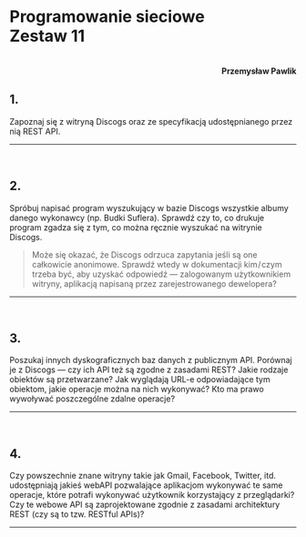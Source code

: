 # **Programowanie sieciowe** <br/> **Zestaw 11**
<br>
<div style="text-align: right"><b>Przemysław Pawlik</b></div>

## **1.**
Zapoznaj się z witryną Discogs oraz ze specyfikacją udostępnianego przez nią REST API.

----------
<br>

## **2.**
Spróbuj napisać program wyszukujący w bazie Discogs wszystkie albumy danego wykonawcy (np. Budki Suflera). Sprawdź czy to, co drukuje program zgadza się z tym, co można ręcznie wyszukać na witrynie Discogs.

>Może się okazać, że Discogs odrzuca zapytania jeśli są one całkowicie anonimowe. Sprawdź wtedy w dokumentacji kim / czym trzeba być, aby uzyskać odpowiedź — zalogowanym użytkownikiem witryny, aplikacją napisaną przez zarejestrowanego dewelopera?

----------
<br>

## **3.**
Poszukaj innych dyskograficznych baz danych z publicznym API. Porównaj je z Discogs — czy ich API też są zgodne z zasadami REST? Jakie rodzaje obiektów są przetwarzane? Jak wyglądają URL-e odpowiadające tym obiektom, jakie operacje można na nich wykonywać? Kto ma prawo wywoływać poszczególne zdalne operacje?

----------
<br>

## **4.**
Czy powszechnie znane witryny takie jak Gmail, Facebook, Twitter, itd. udostępniają jakieś webAPI pozwalające aplikacjom wykonywać te same operacje, które potrafi wykonywać użytkownik korzystający z przeglądarki? Czy te webowe API są zaprojektowane zgodnie z zasadami architektury REST (czy są to tzw. RESTful APIs)?

----------
<br>